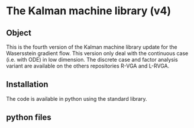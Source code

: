 
# The Kalman machine library (v4)

## Object

This is the fourth version of the Kalman machine library update for the Wasersstein gradient flow. This version only deal with the continuous case (i.e. with ODE) in low dimension. The discrete case and factor analysis variant are available on the others repositories R-VGA and L-RVGA. 

## Installation
The code is available in python using the standard library. 

## python files


[0]: ./VariationalGP.py
[1]: ./GMM.py
[2]: ./VariationalGMM.py
[4]: ./LangevinTarget.py
[5]: ./SyntheticDataset.py

